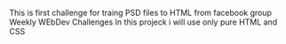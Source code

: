 This is first challenge for traing PSD files to HTML from facebook group Weekly WEbDev Challenges
In this projeck i will use only pure HTML and CSS
